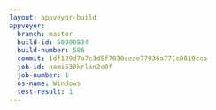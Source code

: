 ```yaml
---
layout: appveyor-build
appveyor:
  branch: master
  build-id: 50090834
  build-number: 586
  commit: 1df129d7a7c3d5f7030ceae77936a771c0819cca
  job-id: nami530krlsn2c0f
  job-number: 1
  os-name: Windows
  test-result: 1
---
```

